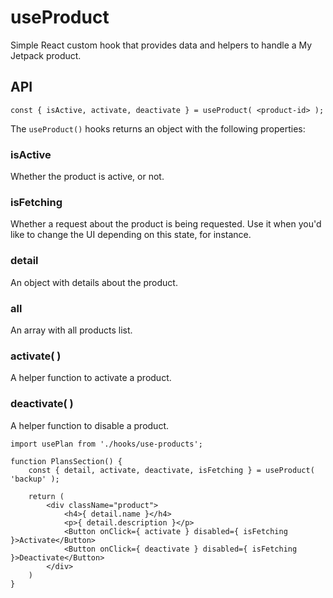 # useProduct

Simple React custom hook that provides data and helpers to handle a My Jetpack product.

## API

```es6
const { isActive, activate, deactivate } = useProduct( <product-id> );
```

The `useProduct()` hooks returns an object with the following properties:

### isActive
Whether the product is active, or not.

### isFetching
Whether a request about the product is being requested. Use it when you'd like to change the UI depending on this state, for instance.

### detail
An object with details about the product.

### all

An array with all products list.

### activate( <productSlug> )
A helper function to activate a product.

### deactivate( <productSlug> )
A helper function to disable a product.

```es6
import usePlan from './hooks/use-products';

function PlansSection() {
	const { detail, activate, deactivate, isFetching } = useProduct( 'backup' );

	return (
		<div className="product">
			<h4>{ detail.name }</h4>
			<p>{ detail.description }</p>
			<Button onClick={ activate } disabled={ isFetching }>Activate</Button>
			<Button onClick={ deactivate } disabled={ isFetching }>Deactivate</Button>
		</div>
	)
}
```
